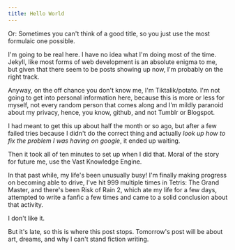 ```yaml
---
title: Hello World
---
```



Or: Sometimes you can't think of a good title, so you just use the most formulaic one possible.

I'm going to be real here. I have no idea what I'm doing most of the time. Jekyll, like most forms of web development is an absolute enigma to me, but given that there seem to be posts showing up now, I'm probably on the right track.

Anyway, on the off chance you don't know me, I'm Tiktalik/potato. I'm not going to get into personal information here,
because this is more or less for myself, not every random person that comes along and I'm mildly paranoid about my privacy, hence,
you know, github, and not Tumblr or Blogspot.

I had meant to get this up about half the month or so ago, but after a few failed tries because I didn't do the correct thing and
actually *look up how to fix the problem I was having on google*, it ended up waiting.

Then it took all of ten minutes to set up when I did that. Moral of the story for future me, use the Vast Knowledge Engine.

In that past while, my life's been unusually busy! I'm finally making progress on becoming able to drive, I've hit 999 multiple
times in Tetris: The Grand Master, and there's been Risk of Rain 2, which ate my life for a few days, attempted to write a fanfic
a few times and came to a solid conclusion about that activity.

I don't like it.

But it's late, so this is where this post stops. Tomorrow's post will be about art, dreams, and why I can't stand fiction writing. 





